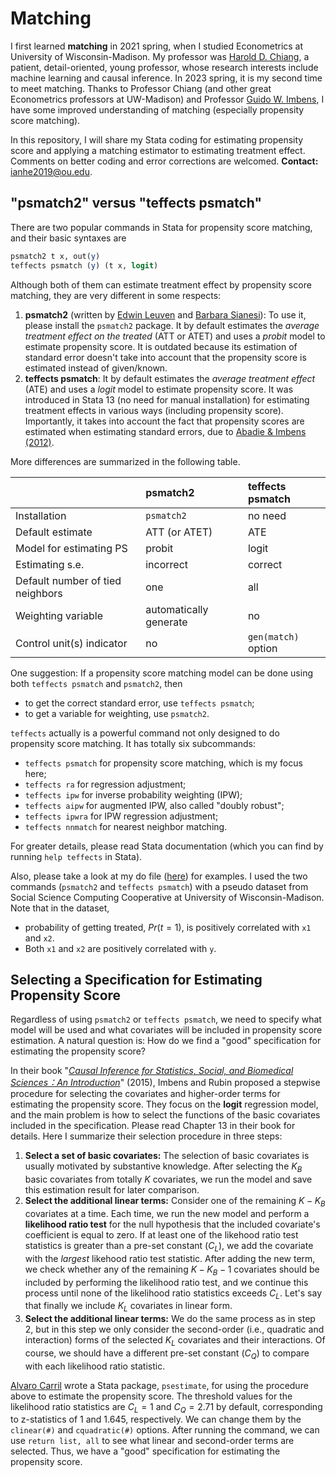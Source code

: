# Matching
I first learned **matching** in 2021 spring, when I studied Econometrics at University of Wisconsin-Madison. My professor was [Harold D. Chiang](https://sites.google.com/view/haroldchiang/home), a patient, detail-oriented, young professor, whose research interests include machine learning and causal inference. In 2023 spring, it is my second time to meet matching. Thanks to Professor Chiang (and other great Econometrics professors at UW-Madison) and Professor [Guido W. Imbens](https://gsb-faculty.stanford.edu/guido-w-imbens/), I have some improved understanding of matching (especially propensity score matching).

In this repository, I will share my Stata coding for estimating propensity score and applying a matching estimator to estimating treatment effect. Comments on better coding and error corrections are welcomed. **Contact:** [ianhe2019@ou.edu](mailto:ianhe2019@ou.edu?subject=[GitHub]%20Matching).

## "psmatch2" versus "teffects psmatch"
There are two popular commands in Stata for propensity score matching, and their basic syntaxes are
```stata
psmatch2 t x, out(y)
teffects psmatch (y) (t x, logit)
```

Although both of them can estimate treatment effect by propensity score matching, they are very different in some respects:
  1. **psmatch2** (written by [Edwin Leuven](https://leuven.economists.nl/) and [Barbara Sianesi](https://www.iza.org/people/fellows/7649/barbara-sianesi)): To use it, please install the `psmatch2` package. It by default estimates the *average treatment effect on the treated* (ATT or ATET) and uses a *probit* model to estimate propensity score. It is outdated because its estimation of standard error doesn't take into account that the propensity score is estimated instead of given/known.
  1. **teffects psmatch**: It by default estimates the *average treatment effect* (ATE) and uses a *logit* model to estimate propensity score. It was introduced in Stata 13 (no need for manual installation) for estimating treatment effects in various ways (including propensity score). Importantly, it takes into account the fact that propensity scores are estimated when estimating standard errors, due to [Abadie & Imbens (2012)](https://www.jstor.org/stable/43866448).
  
More differences are summarized in the following table.

| | psmatch2 | teffects psmatch |
| :--- | :--- | :--- |
| Installation | `psmatch2` | no need |
| Default estimate | ATT (or ATET) | ATE |
| Model for estimating PS | probit | logit |
| Estimating s.e. | incorrect | correct |
| Default number of tied neighbors | one | all |
| Weighting variable | automatically generate | no |
| Control unit(s) indicator | no | `gen(match)` option |

One suggestion: If a propensity score matching model can be done using both `teffects psmatch` and `psmatch2`, then
  * to get the correct standard error, use `teffects psmatch`;
  * to get a variable for weighting, use `psmatch2`.

`teffects` actually is a powerful command not only designed to do propensity score matching. It has totally six subcommands:
  * `teffects psmatch` for propensity score matching, which is my focus here;
  * `teffects ra` for regression adjustment;
  * `teffects ipw` for inverse probability weighting (IPW);
  * `teffects aipw` for augmented IPW, also called "doubly robust";
  * `teffects ipwra` for IPW regression adjustment;
  * `teffects nnmatch` for nearest neighbor matching.

For greater details, please read Stata documentation (which you can find by running `help teffects` in Stata).

Also, please take a look at my do file ([here](./PSM_teffects.do)) for examples. I used the two commands (`psmatch2` and `teffects psmatch`) with a pseudo dataset from Social Science Computing Cooperative at University of Wisconsin-Madison. Note that in the dataset,
  * probability of getting treated, $Pr(t=1)$, is positively correlated with `x1` and `x2`.
  * Both `x1` and `x2` are positively correlated with `y`.

## Selecting a Specification for Estimating Propensity Score
Regardless of using `psmatch2` or `teffects psmatch`, we need to specify what model will be used and what covariates will be included in propensity score estimation. A natural question is: How do we find a "good" specification for estimating the propensity score?

In their book "*[Causal Inference for Statistics, Social, and Biomedical Sciences：An Introduction](https://www.cambridge.org/core/books/causal-inference-for-statistics-social-and-biomedical-sciences/71126BE90C58F1A431FE9B2DD07938AB)*" (2015), Imbens and Rubin proposed a stepwise procedure for selecting the covariates and higher-order terms for estimating the propensity score. They focus on the **logit** regression model, and the main problem is how to select the functions of the basic covariates included in the specification. Please read Chapter 13 in their book for details. Here I summarize their selection procedure in three steps:
  1. **Select a set of basic covariates:** The selection of basic covariates is usually motivated by substantive knowledge. After selecting the $K_B$ basic covariates from totally $K$ covariates, we run the model and save this estimation result for later comparison.
  2. **Select the additional linear terms:** Consider one of the remaining $K-K_B$ covariates at a time. Each time, we run the new model and perform a **likelihood ratio test** for the null hypothesis that the included covariate's coefficient is equal to zero. If at least one of the likehood ratio test statistics is greater than a pre-set constant ($C_L$), we add the covariate with the *largest* likehood ratio test statistic. After adding the new term, we check whether any of the remaining $K-K_B-1$ covariates should be included by performing the likelihood ratio test, and we continue this process until none of the likelihood ratio statistics exceeds $C_L$. Let's say that finally we include $K_L$ covariates in linear form.
  3. **Select the additional linear terms:** We do the same process as in step 2, but in this step we only consider the second-order (i.e., quadratic and interaction) forms of the selected $K_L$ covariates and their interactions. Of course, we should have a different pre-set constant ($C_Q$) to compare with each likelihood ratio statistic.

[Alvaro Carril](https://acarril.github.io/) wrote a Stata package, `psestimate`, for using the procedure above to estimate the propensity score. The threshold values for the likelihood ratio statistics are $C_L = 1$ and $C_Q = 2.71$ by default, corresponding to z-statistics of 1 and 1.645, respectively. We can change them by the ` clinear(#)` and `cquadratic(#)` options. After running the command, we can use `return list, all` to see what linear and second-order terms are selected. Thus, we have a "good" specification for estimating the propensity score.
